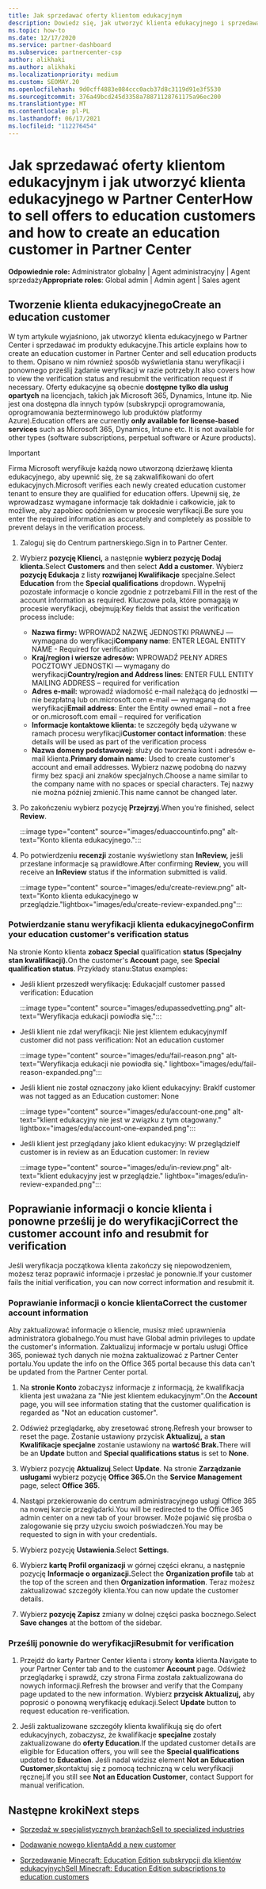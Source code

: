 ```yaml
---
title: Jak sprzedawać oferty klientom edukacyjnym
description: Dowiedz się, jak utworzyć klienta edukacyjnego i sprzedawać im oferty w Partner Center. Obejmuje potwierdzenie stanu weryfikacji dla klienta edukacyjnego.
ms.topic: how-to
ms.date: 12/17/2020
ms.service: partner-dashboard
ms.subservice: partnercenter-csp
author: alikhaki
ms.author: alikhaki
ms.localizationpriority: medium
ms.custom: SEOMAY.20
ms.openlocfilehash: 9d0cff4883e084ccc0acb37d8c3119d91e3f5530
ms.sourcegitcommit: 376a49bcd245d3358a78871128761175a96ec200
ms.translationtype: MT
ms.contentlocale: pl-PL
ms.lasthandoff: 06/17/2021
ms.locfileid: "112276454"
---
```

# <a name="how-to-sell-offers-to-education-customers-and-how-to-create-an-education-customer-in-partner-center"></a><span data-ttu-id="f57f3-104">Jak sprzedawać oferty klientom edukacyjnym i jak utworzyć klienta edukacyjnego w Partner Center</span><span class="sxs-lookup"><span data-stu-id="f57f3-104">How to sell offers to education customers and how to create an education customer in Partner Center</span></span>

<span data-ttu-id="f57f3-105">**Odpowiednie role:** Administrator globalny | Agent administracyjny | Agent sprzedaży</span><span class="sxs-lookup"><span data-stu-id="f57f3-105">**Appropriate roles**: Global admin | Admin agent | Sales agent</span></span>

## <a name="create-an-education-customer"></a><span data-ttu-id="f57f3-106">Tworzenie klienta edukacyjnego</span><span class="sxs-lookup"><span data-stu-id="f57f3-106">Create an education customer</span></span>

<span data-ttu-id="f57f3-107">W tym artykule wyjaśniono, jak utworzyć klienta edukacyjnego w Partner Center i sprzedawać im produkty edukacyjne.</span><span class="sxs-lookup"><span data-stu-id="f57f3-107">This article explains how to create an education customer in Partner Center and sell education products to them.</span></span> <span data-ttu-id="f57f3-108">Opisano w nim również sposób wyświetlania stanu weryfikacji i ponownego prześlij żądanie weryfikacji w razie potrzeby.</span><span class="sxs-lookup"><span data-stu-id="f57f3-108">It also covers how to view the verification status and resubmit the verification request if necessary.</span></span> <span data-ttu-id="f57f3-109">Oferty edukacyjne są obecnie **dostępne tylko dla usług opartych** na licencjach, takich jak Microsoft 365, Dynamics, Intune itp. Nie jest ona dostępna dla innych typów (subskrypcji oprogramowania, oprogramowania bezterminowego lub produktów platformy Azure).</span><span class="sxs-lookup"><span data-stu-id="f57f3-109">Education offers are currently **only available for license-based services** such as Microsoft 365, Dynamics, Intune etc. It is not available for other types (software subscriptions, perpetual software or Azure products).</span></span>

> [!IMPORTANT]
> <span data-ttu-id="f57f3-110">Firma Microsoft weryfikuje każdą nowo utworzoną dzierżawę klienta edukacyjnego, aby upewnić się, że są zakwalifikowani do ofert edukacyjnych.</span><span class="sxs-lookup"><span data-stu-id="f57f3-110">Microsoft verifies each newly created education customer tenant to ensure they are qualified for education offers.</span></span>  <span data-ttu-id="f57f3-111">Upewnij się, że wprowadzasz wymagane informacje tak dokładnie i całkowicie, jak to możliwe, aby zapobiec opóźnieniom w procesie weryfikacji.</span><span class="sxs-lookup"><span data-stu-id="f57f3-111">Be sure you enter the required information as accurately and completely as possible to prevent delays in the verification process.</span></span>

1. <span data-ttu-id="f57f3-112">Zaloguj się do Centrum partnerskiego.</span><span class="sxs-lookup"><span data-stu-id="f57f3-112">Sign in to Partner Center.</span></span>

2. <span data-ttu-id="f57f3-113">Wybierz **pozycję Klienci,** a następnie **wybierz pozycję Dodaj klienta.**</span><span class="sxs-lookup"><span data-stu-id="f57f3-113">Select **Customers** and then select **Add a customer**.</span></span> <span data-ttu-id="f57f3-114">Wybierz **pozycję Edukacja** z listy **rozwijanej Kwalifikacje** specjalne.</span><span class="sxs-lookup"><span data-stu-id="f57f3-114">Select **Education** from the **Special qualifications** dropdown.</span></span>  <span data-ttu-id="f57f3-115">Wypełnij pozostałe informacje o koncie zgodnie z potrzebami.</span><span class="sxs-lookup"><span data-stu-id="f57f3-115">Fill in the rest of the account information as required.</span></span>  <span data-ttu-id="f57f3-116">Kluczowe pola, które pomagają w procesie weryfikacji, obejmują:</span><span class="sxs-lookup"><span data-stu-id="f57f3-116">Key fields that assist the verification process include:</span></span>

   - <span data-ttu-id="f57f3-117">**Nazwa firmy:** WPROWADŹ NAZWĘ JEDNOSTKI PRAWNEJ — wymagana do weryfikacji</span><span class="sxs-lookup"><span data-stu-id="f57f3-117">**Company name**: ENTER LEGAL ENTITY NAME - Required for verification</span></span>
   - <span data-ttu-id="f57f3-118">**Kraj/region i wiersze adresów:** WPROWADŹ PEŁNY ADRES POCZTOWY JEDNOSTKI — wymagany do weryfikacji</span><span class="sxs-lookup"><span data-stu-id="f57f3-118">**Country/region and Address lines**: ENTER FULL ENTITY MAILING ADDRESS – required for verification</span></span>
   - <span data-ttu-id="f57f3-119">**Adres e-mail:** wprowadź wiadomość e-mail należącą do jednostki — nie bezpłatną lub on.microsoft.com e-mail — wymaganą do weryfikacji</span><span class="sxs-lookup"><span data-stu-id="f57f3-119">**Email address**:  Enter the Entity owned email – not a free or on.microsoft.com email – required for verification</span></span>
   - <span data-ttu-id="f57f3-120">**Informacje kontaktowe klienta:** te szczegóły będą używane w ramach procesu weryfikacji</span><span class="sxs-lookup"><span data-stu-id="f57f3-120">**Customer contact information**: these details will be used as part of the verification process</span></span>
   - <span data-ttu-id="f57f3-121">**Nazwa domeny podstawowej:** służy do tworzenia kont i adresów e-mail klienta.</span><span class="sxs-lookup"><span data-stu-id="f57f3-121">**Primary domain name**:  Used to create customer's account and email addresses.</span></span>  <span data-ttu-id="f57f3-122">Wybierz nazwę podobną do nazwy firmy bez spacji ani znaków specjalnych.</span><span class="sxs-lookup"><span data-stu-id="f57f3-122">Choose a name similar to the company name with no spaces or special characters.</span></span>  <span data-ttu-id="f57f3-123">Tej nazwy nie można później zmienić.</span><span class="sxs-lookup"><span data-stu-id="f57f3-123">This name cannot be changed later.</span></span>

3. <span data-ttu-id="f57f3-124">Po zakończeniu wybierz pozycję **Przejrzyj**.</span><span class="sxs-lookup"><span data-stu-id="f57f3-124">When you're finished, select **Review**.</span></span>

   :::image type="content" source="images/eduaccountinfo.png" alt-text="Konto klienta edukacyjnego.":::

4. <span data-ttu-id="f57f3-126">Po potwierdzeniu **recenzji** zostanie wyświetlony stan **InReview,** jeśli przesłane informacje są prawidłowe.</span><span class="sxs-lookup"><span data-stu-id="f57f3-126">After confirming **Review**, you will receive an **InReview** status if the information submitted is valid.</span></span> 

    :::image type="content" source="images/edu/create-review.png" alt-text="Konto klienta edukacyjnego w przeglądzie."lightbox="images/edu/create-review-expanded.png":::

### <a name="confirm-your-education-customers-verification-status"></a><span data-ttu-id="f57f3-128">Potwierdzanie stanu weryfikacji klienta edukacyjnego</span><span class="sxs-lookup"><span data-stu-id="f57f3-128">Confirm your education customer's verification status</span></span>

<span data-ttu-id="f57f3-129">Na stronie Konto klienta **zobacz Special** qualification **status (Specjalny stan kwalifikacji).**</span><span class="sxs-lookup"><span data-stu-id="f57f3-129">On the customer's **Account** page, see **Special qualification status**.</span></span>
<span data-ttu-id="f57f3-130">Przykłady stanu:</span><span class="sxs-lookup"><span data-stu-id="f57f3-130">Status examples:</span></span>

- <span data-ttu-id="f57f3-131">Jeśli klient przeszedł weryfikację: Edukacja</span><span class="sxs-lookup"><span data-stu-id="f57f3-131">If customer passed verification:  Education</span></span>

   :::image type="content" source="images/edupassedvetting.png" alt-text="Weryfikacja edukacji powiodła się.":::

- <span data-ttu-id="f57f3-133">Jeśli klient nie zdał weryfikacji: Nie jest klientem edukacyjnym</span><span class="sxs-lookup"><span data-stu-id="f57f3-133">If customer did not pass verification:  Not an education customer</span></span>

   :::image type="content" source="images/edu/fail-reason.png" alt-text="Weryfikacja edukacji nie powiodła się." lightbox="images/edu/fail-reason-expanded.png":::

- <span data-ttu-id="f57f3-135">Jeśli klient nie został oznaczony jako klient edukacyjny: Brak</span><span class="sxs-lookup"><span data-stu-id="f57f3-135">If customer was not tagged as an Education customer:  None</span></span>

   :::image type="content" source="images/edu/account-one.png" alt-text="klient edukacyjny nie jest w związku z tym otagowany." lightbox="images/edu/account-one-expanded.png":::

- <span data-ttu-id="f57f3-137">Jeśli klient jest przeglądany jako klient edukacyjny: W przeglądzie</span><span class="sxs-lookup"><span data-stu-id="f57f3-137">If customer is in review as an Education customer: In review</span></span>

    :::image type="content" source="images/edu/in-review.png" alt-text="klient edukacyjny jest w przeglądzie." lightbox="images/edu/in-review-expanded.png":::

## <a name="correct-the-customer-account-info-and-resubmit-for-verification"></a><span data-ttu-id="f57f3-139">Poprawianie informacji o koncie klienta i ponowne prześlij je do weryfikacji</span><span class="sxs-lookup"><span data-stu-id="f57f3-139">Correct the customer account info and resubmit for verification</span></span>

<span data-ttu-id="f57f3-140">Jeśli weryfikacja początkowa klienta zakończy się niepowodzeniem, możesz teraz poprawić informacje i przesłać je ponownie.</span><span class="sxs-lookup"><span data-stu-id="f57f3-140">If your customer fails the initial verification, you can now correct information and resubmit it.</span></span>

### <a name="correct-the-customer-account-information"></a><span data-ttu-id="f57f3-141">Poprawianie informacji o koncie klienta</span><span class="sxs-lookup"><span data-stu-id="f57f3-141">Correct the customer account information</span></span>

<span data-ttu-id="f57f3-142">Aby zaktualizować informacje o kliencie, musisz mieć uprawnienia administratora globalnego.</span><span class="sxs-lookup"><span data-stu-id="f57f3-142">You must have Global admin privileges to update the customer's information.</span></span> <span data-ttu-id="f57f3-143">Zaktualizuj informacje w portalu usługi Office 365, ponieważ tych danych nie można zaktualizować z Partner Center portalu.</span><span class="sxs-lookup"><span data-stu-id="f57f3-143">You update the info on the Office 365 portal because this data can't be updated from the Partner Center portal.</span></span>

1. <span data-ttu-id="f57f3-144">Na **stronie Konto** zobaczysz informacje z informacją, że kwalifikacja klienta jest uważana za "Nie jest klientem edukacyjnym".</span><span class="sxs-lookup"><span data-stu-id="f57f3-144">On the **Account** page, you will see information stating that the customer qualification is regarded as "Not an education customer".</span></span>

2. <span data-ttu-id="f57f3-145">Odśwież przeglądarkę, aby zresetować stronę.</span><span class="sxs-lookup"><span data-stu-id="f57f3-145">Refresh your browser to reset the page.</span></span> <span data-ttu-id="f57f3-146">Zostanie ustawiony przycisk **Aktualizuj,** a **stan Kwalifikacje specjalne** zostanie ustawiony na **wartość Brak.**</span><span class="sxs-lookup"><span data-stu-id="f57f3-146">There will be an **Update** button and **Special qualifications status** is set to **None**.</span></span>

3. <span data-ttu-id="f57f3-147">Wybierz pozycję **Aktualizuj**.</span><span class="sxs-lookup"><span data-stu-id="f57f3-147">Select **Update**.</span></span> <span data-ttu-id="f57f3-148">Na stronie **Zarządzanie usługami** wybierz pozycję **Office 365.**</span><span class="sxs-lookup"><span data-stu-id="f57f3-148">On the **Service Management** page, select **Office 365**.</span></span>

4. <span data-ttu-id="f57f3-149">Nastąpi przekierowanie do centrum administracyjnego usługi Office 365 na nowej karcie przeglądarki.</span><span class="sxs-lookup"><span data-stu-id="f57f3-149">You will be redirected to the Office 365 admin center on a new tab of your browser.</span></span> <span data-ttu-id="f57f3-150">Może pojawić się prośba o zalogowanie się przy użyciu swoich poświadczeń.</span><span class="sxs-lookup"><span data-stu-id="f57f3-150">You may be requested to sign in with your credentials.</span></span>

5. <span data-ttu-id="f57f3-151">Wybierz pozycję **Ustawienia**.</span><span class="sxs-lookup"><span data-stu-id="f57f3-151">Select **Settings**.</span></span>

6. <span data-ttu-id="f57f3-152">Wybierz **kartę Profil organizacji** w górnej części ekranu, a następnie pozycję **Informacje o organizacji.**</span><span class="sxs-lookup"><span data-stu-id="f57f3-152">Select the **Organization profile** tab at the top of the screen and then **Organization information**.</span></span> <span data-ttu-id="f57f3-153">Teraz możesz zaktualizować szczegóły klienta.</span><span class="sxs-lookup"><span data-stu-id="f57f3-153">You can now update the customer details.</span></span>

7. <span data-ttu-id="f57f3-154">Wybierz **pozycję Zapisz** zmiany w dolnej części paska bocznego.</span><span class="sxs-lookup"><span data-stu-id="f57f3-154">Select **Save changes** at the bottom of the sidebar.</span></span>  

### <a name="resubmit-for-verification"></a><span data-ttu-id="f57f3-155">Prześlij ponownie do weryfikacji</span><span class="sxs-lookup"><span data-stu-id="f57f3-155">Resubmit for verification</span></span>

1. <span data-ttu-id="f57f3-156">Przejdź do karty Partner Center klienta i strony **konta** klienta.</span><span class="sxs-lookup"><span data-stu-id="f57f3-156">Navigate to your Partner Center tab and to the customer **Account** page.</span></span> <span data-ttu-id="f57f3-157">Odśwież przeglądarkę i sprawdź, czy strona Firma została zaktualizowana do nowych informacji.</span><span class="sxs-lookup"><span data-stu-id="f57f3-157">Refresh the browser and verify that the Company page updated to the new information.</span></span> <span data-ttu-id="f57f3-158">Wybierz **przycisk Aktualizuj,** aby poprosić o ponowną weryfikację edukacji.</span><span class="sxs-lookup"><span data-stu-id="f57f3-158">Select **Update** button to request education re-verification.</span></span>

2. <span data-ttu-id="f57f3-159">Jeśli zaktualizowane szczegóły klienta kwalifikują się do ofert edukacyjnych, zobaczysz, że kwalifikacje **specjalne** zostały zaktualizowane do **oferty Education**.</span><span class="sxs-lookup"><span data-stu-id="f57f3-159">If the updated customer details are eligible for Education offers, you will see the **Special qualifications** updated to **Education**.</span></span> <span data-ttu-id="f57f3-160">Jeśli nadal widzisz element **Not an Education Customer**,skontaktuj się z pomocą techniczną w celu weryfikacji ręcznej.</span><span class="sxs-lookup"><span data-stu-id="f57f3-160">If you still see **Not an Education Customer**, contact Support for manual verification.</span></span>

## <a name="next-steps"></a><span data-ttu-id="f57f3-161">Następne kroki</span><span class="sxs-lookup"><span data-stu-id="f57f3-161">Next steps</span></span>

- [<span data-ttu-id="f57f3-162">Sprzedaż w specjalistycznych branżach</span><span class="sxs-lookup"><span data-stu-id="f57f3-162">Sell to specialized industries</span></span>](get-special-pricing-for-offers.md)

- [<span data-ttu-id="f57f3-163">Dodawanie nowego klienta</span><span class="sxs-lookup"><span data-stu-id="f57f3-163">Add a new customer</span></span>](add-a-new-customer.md)

- [<span data-ttu-id="f57f3-164">Sprzedawanie Minecraft: Education Edition subskrypcji dla klientów edukacyjnych</span><span class="sxs-lookup"><span data-stu-id="f57f3-164">Sell Minecraft: Education Edition subscriptions to education customers</span></span>](minecraft-subscriptions.md)
